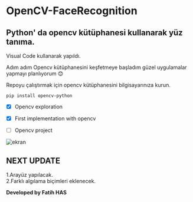 # OpenCV-FaceRecognition
## Python' da opencv kütüphanesi kullanarak yüz tanıma.

Visual Code kullanarak yapıldı.

Adım adım Opencv kütüphanesini keşfetmeye başladım güzel uygulamalar yapmayı planlıyorum 😊

Repoyu çalıştırmak için opencv kütüphanesini bilgisayarınıza kurun.

`pip install opencv-python`

- [x] Opencv exploration
- [x] First implementation with opencv
- [ ] Opencv project


![ekran](https://user-images.githubusercontent.com/32196738/115963604-b5110b00-a528-11eb-8aa6-756f23271535.PNG)

## NEXT UPDATE
1.Arayüz yapılacak.<br>
2.Farklı algılama biçimleri eklenecek.

**Developed by Fatih HAS**
